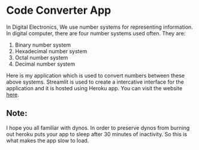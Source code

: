# Code Converter App

 In Digital Electronics, We use number systems for representing information. In digital computer, there are four number systems used often. They are:
  
  1. Binary number system
  2. Hexadecimal number system
  3. Octal number system
  4. Decimal number system

Here is my application which is used to convert numbers between these above systems. Streamlit is used to create a intercative interface for the application and it is hosted using Heroku app. You can visit the website [here]( https://codeconverterapp.herokuapp.com/).

## Note:
  I hope you all familiar with dynos. In order to preserve dynos from burning out heroku puts your app to sleep after 30 minutes of inactivity. So this is what makes the app slow to load.

